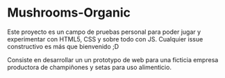 # Mushrooms-Organic

Este proyecto es un campo de pruebas personal para poder jugar y experimentar con HTML5, CSS y sobre todo con JS. Cualquier issue constructivo es más que bienvenido ;D

Consiste en desarrollar un un prototypo de web para una ficticia empresa productora de champiñones y setas para uso alimenticio.
